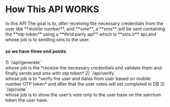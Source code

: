 # How This API WORKS
<p>In this API The goal is to, after receiving the necessary credentials from the user like
**mobile number**, and **vote**, a **sms** will be sent containing the **otp token** using a **thrid party api**
which is **sms.ir** api,and whose job is to sending sms to the user.</p>
<h4>so we have three end points</h4>
<p>
1) `/api/generate`<br>
whose job is the *receive the necessary credentials and validate them
and finally sends and sms with otp token*
2) `/api/verify`<br>
whose job is to *verify the user and datas from user based on mobile number
OTP token* and after that the user votes will set completed in DB
3) `/api/vote`<br>
whose job is to show the user's vote only to the user base on the sanctum token
the user have.
</p>

